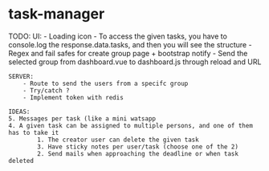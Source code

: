 # task-manager

TODO: 
	UI:
		- Loading icon
		- To access the given tasks, you have to console.log the response.data.tasks, and then you will see the structure
		- Regex and fail safes for create group page + bootstrap notify
		- Send the selected group from dashboard.vue to dashboard.js through reload and URL

	SERVER:
		- Route to send the users from a specifc group
		- Try/catch ?
		- Implement token with redis

	IDEAS:
    5. Messages per task (like a mini watsapp
    4. A given task can be assigned to multiple persons, and one of them has to take it
            1. The creator user can delete the given task
            3. Have sticky notes per user/task (choose one of the 2)
            2. Send mails when approaching the deadline or when task deleted

